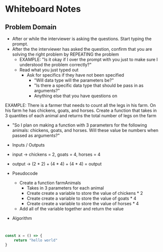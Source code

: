 # Whiteboard Notes

## Problem Domain
- After or while the interviewer is asking the questions. Start typing the prompt.
- After the the interviewer has asked the question, confirm that you are solving the right problem by REPEATING the problem
    - EXAMPLE: "Is it okay if I over the prompt with you just to make sure I understood the problem correctly?"
    - Read what you just typed out
        - Ask for specifics if they have not been specified
            - "Will data type will the parameters be?"
            - "Is there a specific data type that should be pass in as arguments?"
            - Anything else that you have questions on

EXAMPLE: There is a farmer that needs to count all the legs in his farm. On his farm he has chickens, goats, and horses. Create a function that takes in 3 quantites of each animal and returns the total number of legs on the farm

- "So I plan on making a function with 3 parameters for the following animals: chickens, goats, and horses. Will these value be numbers when passed as arguments?"

- Inputs / Outputs
- input -> chickens = 2, goats = 4, horses = 4 
- output ->  (2 * 2) + (4 * 4) + (4 * 4) = output

- Pseudocode
    - Create a function farmAnimals
        - Takes in 3 parameters for each animal
        - Create create a variable to store the value of chickens * 2
        - Create create a variable to store the value of goats * 4
        - Create create a variable to store the value of horses * 4
    - Add all of the variable together and return the value
- Algorithm

```javascript


const x = () => {
    return "hello world"
}
```
